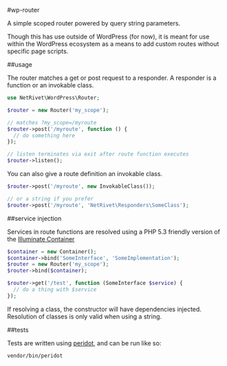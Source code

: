 #wp-router

A simple scoped router powered by query string parameters.

Though this has use outside of WordPress (for now), it is meant for use
within the WordPress ecosystem as a means to add custom routes without
specific page scripts.

##usage

The router matches a get or post request to a responder. A responder is a function or an invokable class.

```php
use NetRivet\WordPress\Router;

$router = new Router('my_scope');

// matches ?my_scope=/myroute
$router->post('/myroute', function () {
  // do something here
});

// listen terminates via exit after route function executes
$router->listen();
```

You can also give a route definition an invokable class.

```php
$router->post('/myroute', new InvokableClass());

// or a string if you prefer
$router->post('/myroute', 'NetRivet\Responders\SomeClass');
```

##service injection

Services in route functions are resolved using a PHP 5.3 friendly version of the [Illuminate Container](https://github.com/netrivet/container)


```php
$container = new Container();
$container->bind('SomeInterface', 'SomeImplementation');
$router = new Router('my_scope');
$router->bind($container);

$router->get('/test', function (SomeInterface $service) {
  // do a thing with $service
});
```

If resolving a class, the constructor will have dependencies injected. Resolution of classes is only
valid when using a string.

##tests

Tests are written using [peridot](http://peridot-php.github.io/), and can be run like so:

```
vendor/bin/peridot
```
